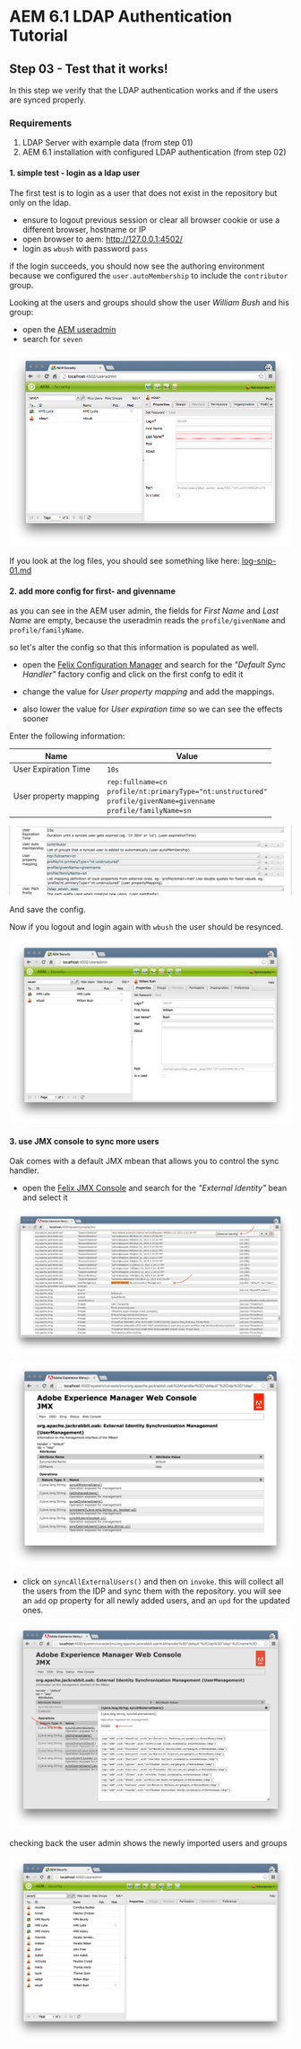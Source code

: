 AEM 6.1 LDAP Authentication Tutorial
====================================

Step 03 - Test that it works!
-----------------------------

In this step we verify that the LDAP authentication works and if the users are synced properly.

### Requirements
1. LDAP Server with example data (from step 01)
2. AEM 6.1 installation with configured LDAP authentication (from step 02)

#### 1. simple test - login as a ldap user
The first test is to login as a user that does not exist in the repository but only on the ldap.

- ensure to logout previous session or clear all browser cookie or use a different browser, hostname or IP
- open browser to aem: http://127.0.0.1:4502/
- login as `wbush` with password `pass`

if the login succeeds, you should now see the authoring environment because we configured the `user.autoMembership` to include the `contributor` group.

Looking at the users and groups should show the user _William Bush_ and his group:

- open the [AEM useradmin](http://localhost:4502/useradmin)
- search for `seven`

![image](test-01-useradmin.png)

If you look at the log files, you should see something like here: [log-snip-01.md](log-snip-01.md)

#### 2. add more config for first- and givenname
as you can see in the AEM user admin, the fields for _First Name_ and _Last Name_ are empty, because the useradmin reads the `profile/givenName` and `profile/familyName`.

so let's alter the config so that this information is populated as well.

- open the [Felix Configuration Manager](http://localhost:4502/system/console/configMgr) and search for the _"Default Sync Handler"_ factory config and click on the first confg to edit it

- change the value for _User property mapping_ and add the mappings.
- also lower the value for _User expiration time_ so we can see the effects sooner


Enter the following information:

| Name                          | Value
|-------------------------------|--------------------
| User Expiration Time          | `10s`
| User property mapping         | `rep:fullname=cn` <br> `profile/nt:primaryType="nt:unstructured"` <br> `profile/givenName=givenname` <br> `profile/familyName=sn` |

![image](test-02-newconfig.png)

And save the config.

Now if you logout and login again with `wbush` the user should be resynced.

![image](test-03-useradmin-withprops.png)

#### 3. use JMX console to sync more users

Oak comes with a default JMX mbean that allows you to control the sync handler. 

- open the [Felix JMX Console](http://localhost:4502/system/console/jmx) and search for the _"External Identity"_ bean and select it

![image](test-04-jmx-console.png)

![image](test-05-jmx-synchandler.png)

- click on `syncAllExternalUsers()` and then on `invoke`. this will collect all the users from the IDP and sync them with the repository. you will see an `add` op property for all newly added users, and an `upd` for the updated ones.

![image](test-06-jmx-syncexternalusers.png)

checking back the user admin shows the newly imported users and groups

![image](test-07-useradmin-more.png)



